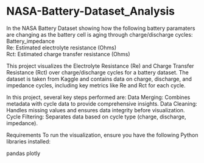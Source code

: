 # NASA-Battery-Dataset_Analysis
In the NASA Battery Dataset showing how the following battery paramaters are changing as the battery cell is aging through charge/discharge cycles:  
Battery_impedance  
Re: Estimated electrolyte resistance (Ohms)  
Rct: Estimated charge transfer resistance (Ohms)

This project visualizes the Electrolyte Resistance (Re) and Charge Transfer Resistance (Rct) over charge/discharge cycles for a battery dataset. The dataset is taken from Kaggle and contains data on charge, discharge, and impedance cycles, including key metrics like Re and Rct for each cycle.

In this project, several key steps performed are:
Data Merging: Combines metadata with cycle data to provide comprehensive insights.
Data Cleaning: Handles missing values and ensures data integrity before visualization.
Cycle Filtering: Separates data based on cycle type (charge, discharge, impedance).

Requirements
To run the visualization, ensure you have the following Python libraries installed:

pandas
plotly

